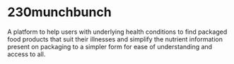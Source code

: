 # 230munchbunch
A platform to help users with underlying health conditions to find packaged food products that suit their illnesses and simplify the nutrient information present on packaging to a simpler form for ease of understanding and access to all.
